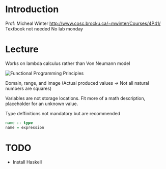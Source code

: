 # Introduction
Prof: Micheal Winter
http://www.cosc.brocku.ca/~mwinter/Courses/4P41/
Textbook not needed
No lab monday

# Lecture

Works on lambda calculus rather than Von Neumann model

![Functional Programming Principles](https://drive.google.com/file/d/1_tCgahoAp_1MqpDYbHxXzSl6nW1QjkbZ/view?usp=sharing)

Domain, range, and image (Actual produced values -> Not all natural numbers are squares)

Variables are not storage locations. Fit more of a math description, placeholder for an unknown value.

Type deffinitions not mandatory but are recommended

```haskell
name :: type
name = expression
```

# TODO
- Install Haskell